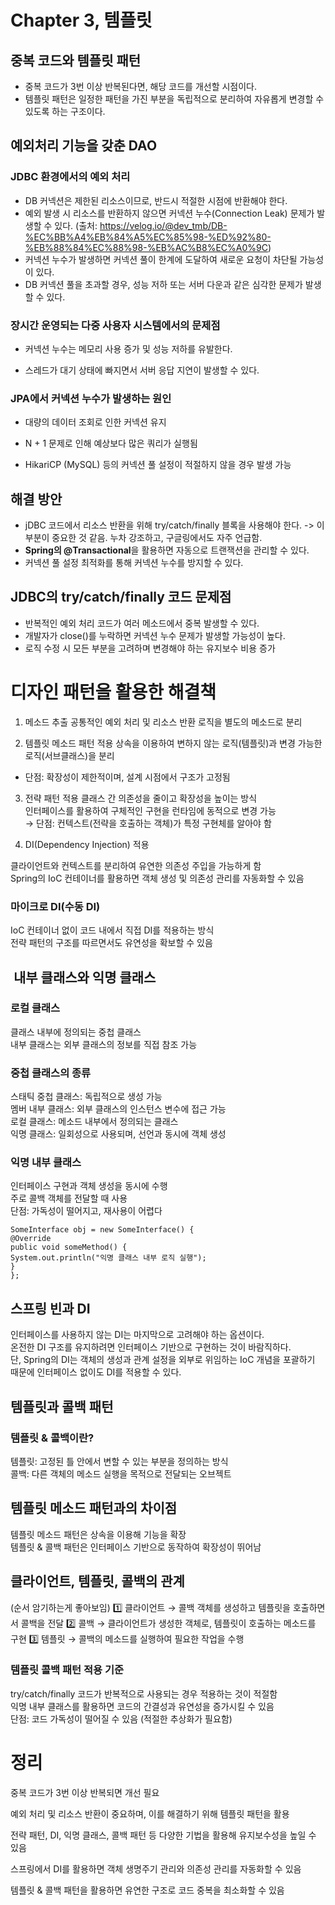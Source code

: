 # Chapter 3, 템플릿

## 중복 코드와 템플릿 패턴
- 중복 코드가 3번 이상 반복된다면, 해당 코드를 개선할 시점이다.
- 템플릿 패턴은 일정한 패턴을 가진 부분을 독립적으로 분리하여 자유롭게 변경할 수 있도록 하는 구조이다.

## 예외처리 기능을 갖춘 DAO

### JDBC 환경에서의 예외 처리
- DB 커넥션은 제한된 리소스이므로, 반드시 적절한 시점에 반환해야 한다.
- 예외 발생 시 리소스를 반환하지 않으면 커넥션 누수(Connection Leak) 문제가 발생할 수 있다.
  (출처: https://velog.io/@dev_tmb/DB-%EC%BB%A4%EB%84%A5%EC%85%98-%ED%92%80-%EB%88%84%EC%88%98-%EB%AC%B8%EC%A0%9C)
- 커넥션 누수가 발생하면 커넥션 풀이 한계에 도달하여 새로운 요청이 차단될 가능성이 있다.
- DB 커넥션 풀을 초과할 경우, 성능 저하 또는 서버 다운과 같은 심각한 문제가 발생할 수 있다.

### 장시간 운영되는 다중 사용자 시스템에서의 문제점

- 커넥션 누수는 메모리 사용 증가 및 성능 저하를 유발한다.

- 스레드가 대기 상태에 빠지면서 서버 응답 지연이 발생할 수 있다.

###  JPA에서 커넥션 누수가 발생하는 원인

- 대량의 데이터 조회로 인한 커넥션 유지

- N + 1 문제로 인해 예상보다 많은 쿼리가 실행됨

- HikariCP (MySQL) 등의 커넥션 풀 설정이 적절하지 않을 경우 발생 가능

## 해결 방안
- jDBC 코드에서 리소스 반환을 위해 try/catch/finally 블록을 사용해야 한다.
-> 이부분이 중요한 것 같음. 누차 강조하고, 구글링에서도 자주 언급함.
- **Spring의 @Transactional**을 활용하면 자동으로 트랜잭션을 관리할 수 있다.
- 커넥션 풀 설정 최적화를 통해 커넥션 누수를 방지할 수 있다.

## JDBC의 try/catch/finally 코드 문제점
- 반복적인 예외 처리 코드가 여러 메소드에서 중복 발생할 수 있다.
- 개발자가 close()를 누락하면 커넥션 누수 문제가 발생할 가능성이 높다.
- 로직 수정 시 모든 부분을 고려하며 변경해야 하는 유지보수 비용 증가

# 디자인 패턴을 활용한 해결책

1. 메소드 추출
공통적인 예외 처리 및 리소스 반환 로직을 별도의 메소드로 분리

2. 템플릿 메소드 패턴 적용
상속을 이용하여 변하지 않는 로직(템플릿)과 변경 가능한 로직(서브클래스)을 분리
- 단점: 확장성이 제한적이며, 설계 시점에서 구조가 고정됨

3. 전략 패턴 적용
클래스 간 의존성을 줄이고 확장성을 높이는 방식 <br>
인터페이스를 활용하여 구체적인 구현을 런타임에 동적으로 변경 가능<br>
→ 단점: 컨텍스트(전략을 호출하는 객체)가 특정 구현체를 알아야 함

4.  DI(Dependency Injection) 적용

클라이언트와 컨텍스트를 분리하여 유연한 의존성 주입을 가능하게 함<br>
Spring의 IoC 컨테이너를 활용하면 객체 생성 및 의존성 관리를 자동화할 수 있음

### 마이크로 DI(수동 DI)

IoC 컨테이너 없이 코드 내에서 직접 DI를 적용하는 방식<br>
전략 패턴의 구조를 따르면서도 유연성을 확보할 수 있음

## ️ 내부 클래스와 익명 클래스

### 로컬 클래스

클래스 내부에 정의되는 중첩 클래스<br>
내부 클래스는 외부 클래스의 정보를 직접 참조 가능

### 중첩 클래스의 종류

스태틱 중첩 클래스: 독립적으로 생성 가능<br>
멤버 내부 클래스: 외부 클래스의 인스턴스 변수에 접근 가능<br>
로컬 클래스: 메소드 내부에서 정의되는 클래스<br>
익명 클래스: 일회성으로 사용되며, 선언과 동시에 객체 생성<br>

### 익명 내부 클래스
인터페이스 구현과 객체 생성을 동시에 수행<br>
주로 콜백 객체를 전달할 때 사용<br>
단점: 가독성이 떨어지고, 재사용이 어렵다<br>
```
SomeInterface obj = new SomeInterface() {
@Override
public void someMethod() {
System.out.println("익명 클래스 내부 로직 실행");
}
};
```


## 스프링 빈과 DI

인터페이스를 사용하지 않는 DI는 마지막으로 고려해야 하는 옵션이다.<br>
온전한 DI 구조를 유지하려면 인터페이스 기반으로 구현하는 것이 바람직하다.<br>
단, Spring의 DI는 객체의 생성과 관계 설정을 외부로 위임하는 IoC 개념을 포괄하기 때문에 인터페이스 없이도 DI를 적용할 수 있다.

## 템플릿과 콜백 패턴

### 템플릿 & 콜백이란?

템플릿: 고정된 틀 안에서 변할 수 있는 부분을 정의하는 방식<br>
콜백: 다른 객체의 메소드 실행을 목적으로 전달되는 오브젝트

## 템플릿 메소드 패턴과의 차이점

템플릿 메소드 패턴은 상속을 이용해 기능을 확장<br>
템플릿 & 콜백 패턴은 인터페이스 기반으로 동작하여 확장성이 뛰어남

## 클라이언트, 템플릿, 콜백의 관계 
(순서 암기하는게 좋아보임)
1️⃣ 클라이언트 → 콜백 객체를 생성하고 템플릿을 호출하면서 콜백을 전달
2️⃣ 콜백 → 클라이언트가 생성한 객체로, 템플릿이 호출하는 메소드를 구현
3️⃣ 템플릿 → 콜백의 메소드를 실행하여 필요한 작업을 수행

### 템플릿 콜백 패턴 적용 기준
try/catch/finally 코드가 반복적으로 사용되는 경우 적용하는 것이 적절함<br>
익명 내부 클래스를 활용하면 코드의 간결성과 유연성을 증가시킬 수 있음<br>
단점: 코드 가독성이 떨어질 수 있음 (적절한 추상화가 필요함)

# 정리

중복 코드가 3번 이상 반복되면 개선 필요

예외 처리 및 리소스 반환이 중요하며, 이를 해결하기 위해 템플릿 패턴을 활용

전략 패턴, DI, 익명 클래스, 콜백 패턴 등 다양한 기법을 활용해 유지보수성을 높일 수 있음

스프링에서 DI를 활용하면 객체 생명주기 관리와 의존성 관리를 자동화할 수 있음

템플릿 & 콜백 패턴을 활용하면 유연한 구조로 코드 중복을 최소화할 수 있음